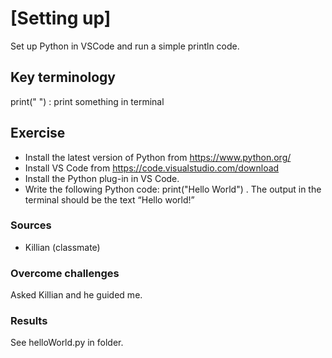 # [Setting up]
Set up Python in VSCode and run a simple println code. 

## Key terminology
print(" ") : print something in terminal 

## Exercise
- Install the latest version of Python from https://www.python.org/
- Install VS Code from https://code.visualstudio.com/download
- Install the Python plug-in in VS Code.
- Write the following Python code: print("Hello World") . The output in the terminal should be the text “Hello world!”

### Sources
- Killian (classmate)

### Overcome challenges
Asked Killian and he guided me.

### Results
See helloWorld.py in folder.

